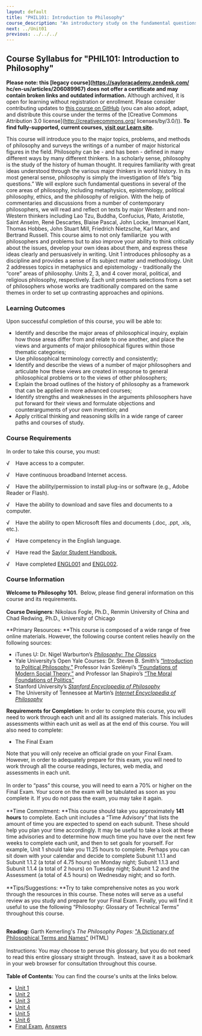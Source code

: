 ```yaml
---
layout: default
title: "PHIL101: Introduction to Philosophy"
course_description: "An introductory study on the fundamental questions and methodologies of philosophical inquiry, including metaphysics, epistemology, political philosophy, ethics and the philosophy of religion."
next: ../Unit01
previous: ../../../
---
```

Course Syllabus for "PHIL101: Introduction to Philosophy"
---------------------------------------------------------

**Please note: this [legacy course](https://sayloracademy.zendesk.com/
hc/en-us/articles/206089967) does not offer a certificate and may contain 
broken links and outdated information.** Although archived, it is open 
for learning without registration or enrollment. Please consider contributing 
updates to [this course on GitHub](https://github.com/saylordotorg/course_phil101) 
(you can also adopt, adapt, and distribute this course under the terms of 
the [Creative Commons Attribution 3.0 license](http://creativecommons.org/
licenses/by/3.0/)). **To find fully-supported, current courses, [visit our 
Learn site](https://learn.saylor.org).**

This course will introduce you to the major topics, problems, and
methods of philosophy and surveys the writings of a number of major
historical figures in the field. Philosophy can be - and has been -
defined in many different ways by many different thinkers. In a
scholarly sense, philosophy is the study of the history of human
thought. It requires familiarity with great ideas understood through the
various major thinkers in world history. In its most general sense,
philosophy is simply the investigation of life’s “big questions.” We
will explore such fundamental questions in several of the core areas of
philosophy, including metaphysics, epistemology, political philosophy,
ethics, and the philosophy of religion. With the help of commentaries
and discussions from a number of contemporary philosophers, we will read
and reflect on texts by major Western and non-Western thinkers including
Lao Tzu, Buddha, Confucius, Plato, Aristotle, Saint Anselm, René
Descartes, Blaise Pascal, John Locke, Immanuel Kant, Thomas Hobbes, John
Stuart Mill, Friedrich Nietzsche, Karl Marx, and Bertrand Russell. This
course aims to not only familiarize  you with philosophers and problems
but to also improve your ability to think critically about the issues,
develop your own ideas about them, and express these ideas clearly and
persuasively in writing. Unit 1 introduces philosophy as a discipline
and provides a sense of its subject matter and methodology. Unit 2
addresses topics in metaphysics and epistemology - traditionally the
“core” areas of philosophy. Units 2, 3, and 4 cover moral, political,
and religious philosophy, respectively. Each unit presents selections
from a set of philosophers whose works are traditionally compared on the
same themes in order to set up contrasting approaches and opinions.

### Learning Outcomes

Upon successful completion of this course, you will be able to:  

-   Identify and describe the major areas of philosophical inquiry,
    explain how those areas differ from and relate to one another, and
    place the views and arguments of major philosophical figures within
    those thematic categories;
-   Use philosophical terminology correctly and consistently;
-   Identify and describe the views of a number of major philosophers
    and articulate how these views are created in response to general
    philosophical problems or to the views of other philosophers;
-   Explain the broad outlines of the history of philosophy as a
    framework that can be applied in more advanced courses;
-   Identify strengths and weaknesses in the arguments philosophers have
    put forward for their views and formulate objections and
    counterarguments of your own invention; and
-   Apply critical thinking and reasoning skills in a wide range of
    career paths and courses of study.

### Course Requirements

In order to take this course, you must:  
  
 √    Have access to a computer.  
  
 √    Have continuous broadband Internet access.  
  
 √    Have the ability/permission to install plug-ins or software (e.g.,
Adobe Reader or Flash).  
  
 √    Have the ability to download and save files and documents to a
computer.  
  
 √    Have the ability to open Microsoft files and documents (.doc,
.ppt, .xls, etc.).  
  
 √    Have competency in the English language.  
  
 √    Have read the [Saylor Student
Handbook.](http://www.saylor.org/site/wp-content/uploads/2012/05/Saylor-StudentHandbook.pdf)  
  
 √    Have completed
[ENGL001](http://www.saylor.org/courses/engl001/ "ENGL001") and
[ENGL002](http://www.saylor.org/courses/engl002/ "ENGL002").

### Course Information

**Welcome to Philosophy 101.**  Below, please find general information
on this course and its requirements.  
    
 **Course Designers**: Nikolaus Fogle, Ph.D., Renmin University of China
and Chad Redwing, Ph.D., University of Chicago  
  
 **Primary Resources: **This course is composed of a wide range of free
online materials. However, the following course content relies heavily
on the following sources:

-   iTunes U: Dr. Nigel Warburton’s *[Philosophy: The
    Classics](http://itunes.apple.com/us/podcast/plato-the-republic/id254465298?i=15970588)*
-   Yale University’s Open Yale Courses: Dr. Steven B. Smith’s
    [“Introduction to Political
    Philosophy,”](http://oyc.yale.edu/political-science/plsc-114)
    Professor Iván Szelényi’s [“Foundations of Modern Social
    Theory,”](http://oyc.yale.edu/sociology/socy-151) and Professor Ian
    Shapiro’s [“The Moral Foundations of
    Politics”](http://oyc.yale.edu/political-science/plsc-118)
-   Stanford University’s *[Stanford Encyclopedia of
    Philosophy](http://plato.stanford.edu/)*
-   The University of Tennessee at Martin’s *[Internet Encyclopedia of
    Philosophy](http://www.iep.utm.edu/)*

**Requirements for Completion:** In order to complete this course, you
will need to work through each unit and all its assigned materials. This
includes assessments within each unit as well as at the end of this
course. You will also need to complete:

-   The Final Exam 

Note that you will only receive an official grade on your Final Exam.
However, in order to adequately prepare for this exam, you will need to
work through all the course readings, lectures, web media, and
assessments in each unit.  
    
 In order to “pass” this course, you will need to earn a 70% or higher
on the Final Exam. Your score on the exam will be tabulated as soon as
you complete it. If you do not pass the exam, you may take it again.  
    
 **Time Commitment: **This course should take you approximately **141
hours** to complete. Each unit includes a “Time Advisory” that lists the
amount of time you are expected to spend on each subunit. These should
help you plan your time accordingly. It may be useful to take a look at
these time advisories and to determine how much time you have over the
next few weeks to complete each unit, and then to set goals for
yourself. For example, Unit 1 should take you 11.25 hours to complete.
Perhaps you can sit down with your calendar and decide to complete
Subunit 1.1.1 and Subunit 1.1.2 (a total of 4.75 hours) on Monday night;
Subunit 1.1.3 and Subunit 1.1.4 (a total of 2 hours) on Tuesday night;
Subunit 1.2 and the Assessment (a total of 4.5 hours) on Wednesday
night; and so forth.  
    
 **Tips/Suggestions: **Try to take comprehensive notes as you work
through the resources in this course. These notes will serve as a useful
review as you study and prepare for your Final Exam. Finally, you will
find it useful to use the following “Philosophy: Glossary of Technical
Terms” throughout this course.  
  
    
 **Reading:** Garth Kemerling's *The Philosophy Pages:* ["A Dictionary
of Philosophical Terms and
Names"](http://www.philosophypages.com/dy/index.htm) (HTML)  
    
 Instructions: You may choose to peruse this glossary, but you do not
need to read this entire glossary straight through.  Instead, save it as
a bookmark in your web browser for consultation throughout this
course.  
    
**Table of Contents:** You can find the course's units at the links below.

- [Unit 1](https://legacy.saylor.org/phil101/Unit01/)
- [Unit 2](https://legacy.saylor.org/phil101/Unit02/)
- [Unit 3](https://legacy.saylor.org/phil101/Unit03/)
- [Unit 4](https://legacy.saylor.org/phil101/Unit04/)
- [Unit 5](https://legacy.saylor.org/phil101/Unit05/)
- [Unit 6](https://legacy.saylor.org/phil101/Unit06/)
- [Final Exam](http://saylordotorg.github.io/LegacyExams/PHIL/PHIL101/PHIL101-FinalExam.html), [Answers](http://saylordotorg.github.io/LegacyExams/PHIL/PHIL101/PHIL101-FinalExam-Answers.html)
